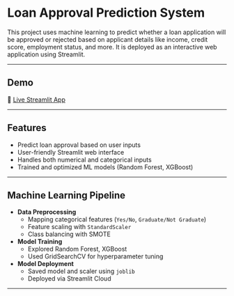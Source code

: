 # Loan Approval Prediction System

This project uses machine learning to predict whether a loan application will be approved or rejected based on applicant details like income, credit score, employment status, and more. It is deployed as an interactive web application using Streamlit.

---

## Demo

🔗 [Live Streamlit App](https://loanapprovalprediction-ly8ufdkyhdnth2hclgqdax.streamlit.app/)  

---

## Features

- Predict loan approval based on user inputs
- User-friendly Streamlit web interface
- Handles both numerical and categorical inputs
- Trained and optimized ML models (Random Forest, XGBoost)

---

## Machine Learning Pipeline

- **Data Preprocessing**
  - Mapping categorical features (`Yes/No`, `Graduate/Not Graduate`)
  - Feature scaling with `StandardScaler`
  - Class balancing with SMOTE
- **Model Training**
  - Explored Random Forest, XGBoost
  - Used GridSearchCV for hyperparameter tuning
- **Model Deployment**
  - Saved model and scaler using `joblib`
  - Deployed via Streamlit Cloud

---


